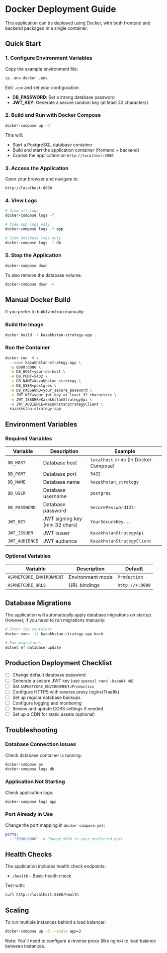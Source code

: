 # Docker Deployment Guide

This application can be deployed using Docker, with both frontend and backend packaged in a single container.

## Quick Start

### 1. Configure Environment Variables

Copy the example environment file:
```bash
cp .env.docker .env
```

Edit `.env` and set your configuration:
- **DB_PASSWORD**: Set a strong database password
- **JWT_KEY**: Generate a secure random key (at least 32 characters)

### 2. Build and Run with Docker Compose

```bash
docker-compose up -d
```

This will:
- Start a PostgreSQL database container
- Build and start the application container (frontend + backend)
- Expose the application on `http://localhost:8080`

### 3. Access the Application

Open your browser and navigate to:
```
http://localhost:8080
```

### 4. View Logs

```bash
# View all logs
docker-compose logs -f

# View app logs only
docker-compose logs -f app

# View database logs only
docker-compose logs -f db
```

### 5. Stop the Application

```bash
docker-compose down
```

To also remove the database volume:
```bash
docker-compose down -v
```

## Manual Docker Build

If you prefer to build and run manually:

### Build the Image

```bash
docker build -t kazakhstan-strategy-app .
```

### Run the Container

```bash
docker run -d \
  --name kazakhstan-strategy-app \
  -p 8080:8080 \
  -e DB_HOST=your-db-host \
  -e DB_PORT=5432 \
  -e DB_NAME=kazakhstan_strategy \
  -e DB_USER=postgres \
  -e DB_PASSWORD=your_secure_password \
  -e JWT_KEY=your_jwt_key_at_least_32_characters \
  -e JWT_ISSUER=KazakhstanStrategyApi \
  -e JWT_AUDIENCE=KazakhstanStrategyClient \
  kazakhstan-strategy-app
```

## Environment Variables

### Required Variables

| Variable | Description | Example |
|----------|-------------|---------|
| `DB_HOST` | Database host | `localhost` or `db` (in Docker Compose) |
| `DB_PORT` | Database port | `5432` |
| `DB_NAME` | Database name | `kazakhstan_strategy` |
| `DB_USER` | Database username | `postgres` |
| `DB_PASSWORD` | Database password | `SecurePassword123!` |
| `JWT_KEY` | JWT signing key (min 32 chars) | `YourSecureKey...` |
| `JWT_ISSUER` | JWT issuer | `KazakhstanStrategyApi` |
| `JWT_AUDIENCE` | JWT audience | `KazakhstanStrategyClient` |

### Optional Variables

| Variable | Description | Default |
|----------|-------------|---------|
| `ASPNETCORE_ENVIRONMENT` | Environment mode | `Production` |
| `ASPNETCORE_URLS` | URL bindings | `http://+:8080` |

## Database Migrations

The application will automatically apply database migrations on startup. However, if you need to run migrations manually:

```bash
# Enter the container
docker exec -it kazakhstan-strategy-app bash

# Run migrations
dotnet ef database update
```

## Production Deployment Checklist

- [ ] Change default database password
- [ ] Generate a secure JWT key (use `openssl rand -base64 48`)
- [ ] Set `ASPNETCORE_ENVIRONMENT=Production`
- [ ] Configure HTTPS with reverse proxy (nginx/Traefik)
- [ ] Set up regular database backups
- [ ] Configure logging and monitoring
- [ ] Review and update CORS settings if needed
- [ ] Set up a CDN for static assets (optional)

## Troubleshooting

### Database Connection Issues

Check database container is running:
```bash
docker-compose ps
docker-compose logs db
```

### Application Not Starting

Check application logs:
```bash
docker-compose logs app
```

### Port Already in Use

Change the port mapping in `docker-compose.yml`:
```yaml
ports:
  - "9090:8080"  # Change 9090 to your preferred port
```

## Health Checks

The application includes health check endpoints:
- `/health` - Basic health check

Test with:
```bash
curl http://localhost:8080/health
```

## Scaling

To run multiple instances behind a load balancer:

```bash
docker-compose up -d --scale app=3
```

Note: You'll need to configure a reverse proxy (like nginx) to load balance between instances.
